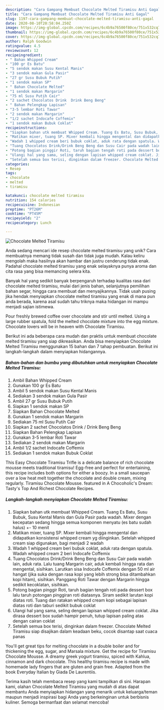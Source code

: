 ```yaml
---
description: "Cara Gampang Membuat Chocolate Melted Tiramisu Anti Gagal"
title: "Cara Gampang Membuat Chocolate Melted Tiramisu Anti Gagal"
slug: 1197-cara-gampang-membuat-chocolate-melted-tiramisu-anti-gagal
date: 2020-08-10T20:58:04.250Z
image: https://img-global.cpcdn.com/recipes/6c4b9a76500f80ce/751x532cq70/chocolate-melted-tiramisu-foto-resep-utama.jpg
thumbnail: https://img-global.cpcdn.com/recipes/6c4b9a76500f80ce/751x532cq70/chocolate-melted-tiramisu-foto-resep-utama.jpg
cover: https://img-global.cpcdn.com/recipes/6c4b9a76500f80ce/751x532cq70/chocolate-melted-tiramisu-foto-resep-utama.jpg
author: Ralph Goodwin
ratingvalue: 4.5
reviewcount: 12
recipeingredient:
- " Bahan Whipped Cream"
- "100 gr Es Batu"
- "5 sendok makan Susu Kental Manis"
- "3 sendok makan Gula Pasir"
- "27 gr Susu Bubuk Putih"
- "1 sendok makan SP"
- " Bahan Chocolate Melted"
- "1 sendok makan Margarin"
- "75 ml Susu Putih Cair"
- "2 sachet Chocolatos Drink  Drink Beng Beng"
- " Bahan Pelengkap Lapisan"
- "3-5 lembar Roti Tawar"
- "2 sendok makan Margarin"
- "1/2 sachet Indocafe Coffemix"
- "1 sendok makan Bubuk Coklat"
recipeinstructions:
- "Siapkan bahan utk membuat Whipped Cream. Tuang Es Batu, Susu Bubuk, Susu Kental Manis dan Gula Pasir pada wadah. Mixer dengan kecepatan sedang hingga semua komponen menyatu (es batu sudah halus) +- 10 menit"
- "Matikan mixer, tuang SP. Mixer kembali hingga mengental dan didapatkan konsistensi whipped cream yg diinginkan. Setelah whipped cream siap digunakan, bagi menjadi 2 wadah"
- "Wadah 1 whipped cream beri bubuk coklat, aduk rata dengan spatula. Wadah whipped cream 2 beri Indocafe Coffemix"
- "Tuang Chocolatos Drink/Drink Beng Beng dan Susu Cair pada wadah lain, aduk rata. Lalu tuang Margarin cair, aduk kembali hingga rata dan mengental, sisihkan. Larutkan sisa Indocafe Coffemix dengan 50 ml air hangat (jika suka dengan rasa kopi yang lebih strong bisa ditambahkan kopi hitam), sisihkan. Panggang Roti Tawar dengan Margarin hingga sedikit kecoklatan, sisihkan."
- "Potong bagian pinggir Roti, taruh bagian tengah roti pada dessert box lalu taruh potongan pinggiran roti diatasnya. Siram sedikit larutan kopi diatas roti. Tuang dan ratakan whipped cream kopi sebagai lapisan diatas roti dan taburi sedikit bubuk coklat"
- "Ulangi hal yang sama, seling dengan lapisan whipped cream coklat. Jika dirasa dessert box sudah hampir penuh, tutup lapisan paling atas dengan cairan coklat"
- "Setelah semua box terisi, dinginkan dalam freezer. Chocolate Melted Tiramisu siap disajikan dalam keadaan beku, cocok disantap saat cuaca panas"
categories:
- Resep
tags:
- chocolate
- melted
- tiramisu

katakunci: chocolate melted tiramisu 
nutrition: 154 calories
recipecuisine: Indonesian
preptime: "PT26M"
cooktime: "PT45M"
recipeyield: "2"
recipecategory: Lunch

---
```



![Chocolate Melted Tiramisu](https://img-global.cpcdn.com/recipes/6c4b9a76500f80ce/751x532cq70/chocolate-melted-tiramisu-foto-resep-utama.jpg)

Anda sedang mencari ide resep chocolate melted tiramisu yang unik? Cara membuatnya memang tidak susah dan tidak juga mudah. Kalau keliru mengolah maka hasilnya akan hambar dan justru cenderung tidak enak. Padahal chocolate melted tiramisu yang enak selayaknya punya aroma dan cita rasa yang bisa memancing selera kita.

Banyak hal yang sedikit banyak berpengaruh terhadap kualitas rasa dari chocolate melted tiramisu, mulai dari jenis bahan, selanjutnya pemilihan bahan segar, hingga cara membuat dan menyajikannya. Tidak usah pusing jika hendak menyiapkan chocolate melted tiramisu yang enak di mana pun anda berada, karena asal sudah tahu triknya maka hidangan ini mampu menjadi sajian istimewa.

Pour freshly brewed coffee over chocolate and stir until melted. Using a large rubber spatula, fold the melted chocolate mixture into the egg mixture. Chocolate lovers will be in heaven with Chocolate Tiramisu.


Berikut ini ada beberapa cara mudah dan praktis untuk membuat chocolate melted tiramisu yang siap dikreasikan. Anda bisa menyiapkan Chocolate Melted Tiramisu menggunakan 15 bahan dan 7 tahap pembuatan. Berikut ini langkah-langkah dalam menyiapkan hidangannya.

<!--inarticleads1-->

##### Bahan-bahan dan bumbu yang dibutuhkan untuk menyiapkan Chocolate Melted Tiramisu:

1. Ambil  Bahan Whipped Cream
1. Gunakan 100 gr Es Batu
1. Ambil 5 sendok makan Susu Kental Manis
1. Sediakan 3 sendok makan Gula Pasir
1. Ambil 27 gr Susu Bubuk Putih
1. Siapkan 1 sendok makan SP
1. Siapkan  Bahan Chocolate Melted
1. Gunakan 1 sendok makan Margarin
1. Sediakan 75 ml Susu Putih Cair
1. Siapkan 2 sachet Chocolatos Drink / Drink Beng Beng
1. Siapkan  Bahan Pelengkap Lapisan
1. Gunakan 3-5 lembar Roti Tawar
1. Sediakan 2 sendok makan Margarin
1. Ambil 1/2 sachet Indocafe Coffemix
1. Sediakan 1 sendok makan Bubuk Coklat


This Easy Chocolate Tiramisu Trifle is a delicate balance of rich chocolate mousse meets traditional tiramisu! Egg-free and perfect for entertaining, this recipe includes both options for either a boozy. In a small saucepan over a low heat melt together the chocolate and double cream, mixing regularly. Tiramisu Chocolate Mousse. featured in A Chocoholic&#39;s Dream: Tasty&#39;s Top And Richest Chocolate Recipes. 

<!--inarticleads2-->

##### Langkah-langkah menyiapkan Chocolate Melted Tiramisu:

1. Siapkan bahan utk membuat Whipped Cream. Tuang Es Batu, Susu Bubuk, Susu Kental Manis dan Gula Pasir pada wadah. Mixer dengan kecepatan sedang hingga semua komponen menyatu (es batu sudah halus) +- 10 menit
1. Matikan mixer, tuang SP. Mixer kembali hingga mengental dan didapatkan konsistensi whipped cream yg diinginkan. Setelah whipped cream siap digunakan, bagi menjadi 2 wadah
1. Wadah 1 whipped cream beri bubuk coklat, aduk rata dengan spatula. Wadah whipped cream 2 beri Indocafe Coffemix
1. Tuang Chocolatos Drink/Drink Beng Beng dan Susu Cair pada wadah lain, aduk rata. Lalu tuang Margarin cair, aduk kembali hingga rata dan mengental, sisihkan. Larutkan sisa Indocafe Coffemix dengan 50 ml air hangat (jika suka dengan rasa kopi yang lebih strong bisa ditambahkan kopi hitam), sisihkan. Panggang Roti Tawar dengan Margarin hingga sedikit kecoklatan, sisihkan.
1. Potong bagian pinggir Roti, taruh bagian tengah roti pada dessert box lalu taruh potongan pinggiran roti diatasnya. Siram sedikit larutan kopi diatas roti. Tuang dan ratakan whipped cream kopi sebagai lapisan diatas roti dan taburi sedikit bubuk coklat
1. Ulangi hal yang sama, seling dengan lapisan whipped cream coklat. Jika dirasa dessert box sudah hampir penuh, tutup lapisan paling atas dengan cairan coklat
1. Setelah semua box terisi, dinginkan dalam freezer. Chocolate Melted Tiramisu siap disajikan dalam keadaan beku, cocok disantap saat cuaca panas


You&#39;ll get great tips for melting chocolate in a double boiler and for thickening the egg, sugar, and Marsala mixture. Get the recipe for Tiramisu Chocolate Mousse. A dreamy greek yogurt tiramisu, spiced with Kahlua, cinnamon and dark chocolate. This healthy tiramisu recipe is made with homemade lady fingers that are gluten and grain free. Adapted from the book Everyday Italian by Giada De Laurentiis. 

Terima kasih telah membaca resep yang kami tampilkan di sini. Harapan kami, olahan Chocolate Melted Tiramisu yang mudah di atas dapat membantu Anda menyiapkan hidangan yang menarik untuk keluarga/teman maupun menjadi inspirasi bagi Anda yang berkeinginan untuk berbisnis kuliner. Semoga bermanfaat dan selamat mencoba!
